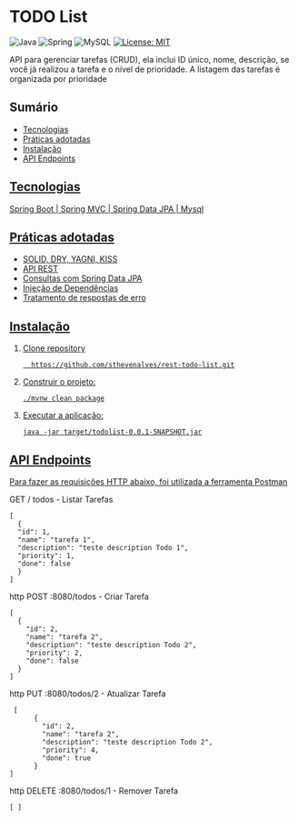 <h1>TODO List</h1>

 ![Java](https://img.shields.io/badge/Java-ED8B00?style=for-the-badge&logo=openjdk&logoColor=white)
 ![Spring](https://img.shields.io/badge/Spring-6DB33F.svg?style=for-the-badge&logo=Spring&logoColor=white)
 ![MySQL](https://img.shields.io/badge/MySQL-4479A1.svg?style=for-the-badge&logo=MySQL&logoColor=white)
 [![License: MIT](https://img.shields.io/badge/License-MIT-yellow.svg)](https://opensource.org/licenses/MIT)

<p>API para gerenciar tarefas (CRUD), ela inclui ID único, nome, descrição, se você já realizou a tarefa e o nível de prioridade. A listagem das tarefas é organizada por prioridade</p>

<h2>Sumário</h2>
<ul>
  <li><a href="#tecnologia">Tecnologias</li>
  <li><a href="#praticas">Práticas adotadas</li>
    <li><a href="#instalacao">Instalação</li>
      <li><a href="#endpoints">API Endpoints</li>
</ul>

<h2 id="tecnologia">Tecnologias</h2>
<p>Spring Boot | Spring MVC | Spring Data JPA | Mysql</p>

<h2 id="praticas">Práticas adotadas</h2>
<ul>
<li>SOLID, DRY, YAGNI, KISS
<li>API REST
<li>Consultas com Spring Data JPA
<li>Injeção de Dependências
<li>Tratamento de respostas de erro
</ul>

<h2 id="instalacao">Instalação</h2>
<ol>
  <li>Clone repository</li>
  
      https://github.com/sthevenalves/rest-todo-list.git

  <li>Construir o projeto:</li>

    ./mvnw clean package

  <li>Executar a aplicação:</li>

    java -jar target/todolist-0.0.1-SNAPSHOT.jar
</ol>

<h2 id="endpoints">API Endpoints</h2>
<p>Para fazer as requisições HTTP abaixo, foi utilizada a ferramenta <a href="https://www.postman.com/">Postman</a></p>

   GET / todos - Listar Tarefas
   
    [
      {
      "id": 1,
      "name": "tarefa 1",
      "description": "teste description Todo 1",
      "priority": 1,
      "done": false
      }
    ]

  http POST :8080/todos - Criar Tarefa

    [
      {
        "id": 2,
        "name": "tarefa 2",
        "description": "teste description Todo 2",
        "priority": 2,
        "done": false
      }
    ]

   http PUT :8080/todos/2 - Atualizar Tarefa

     [
          {
            "id": 2,
            "name": "tarefa 2",
            "description": "teste description Todo 2",
            "priority": 4,
            "done": true
          }
    ]

  http DELETE :8080/todos/1 - Remover Tarefa

    [ ]



